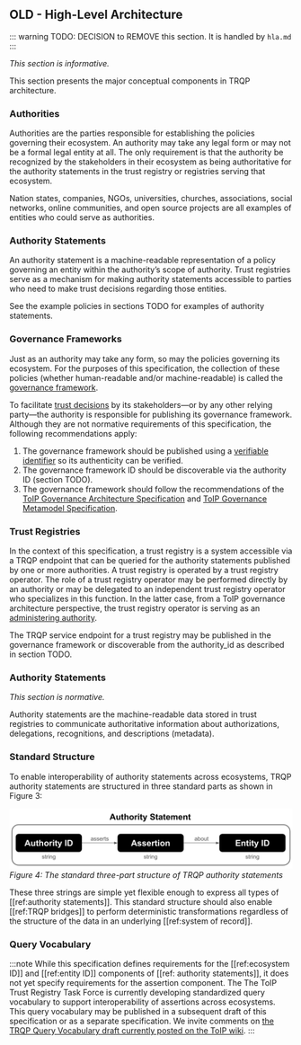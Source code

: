 ## OLD - High-Level Architecture

::: warning
TODO: DECISION to REMOVE this section. It is handled by `hla.md`
:::

*This section is informative.*

This section presents the major conceptual components in TRQP architecture.

### Authorities

Authorities are the parties responsible for establishing the policies governing their ecosystem. An authority may take any legal form or may not be a formal legal entity at all. The only requirement is that the authority be recognized by the stakeholders in their ecosystem as being authoritative for the authority statements in the trust registry or registries serving that ecosystem.

Nation states, companies, NGOs, universities, churches, associations, social networks, online communities, and open source projects are all examples of entities who could serve as authorities.

### Authority Statements

An authority statement is a machine-readable representation of a policy governing an entity within the authority’s scope of authority. Trust registries serve as a mechanism for making authority statements accessible to parties who need to make trust decisions regarding those entities.

See the example policies in sections TODO for examples of authority statements.

### Governance Frameworks

Just as an authority may take any form, so may the policies governing its ecosystem. For the purposes of this specification, the collection of these policies (whether human-readable and/or machine-readable) is called the [governance framework](https://glossary.trustoverip.org/#term:governance-framework).

To facilitate [trust decisions](https://glossary.trustoverip.org/#term:trust-decision) by its stakeholders—or by any other relying party—the authority is responsible for publishing its governance framework. Although they are not normative requirements of this specification, the following recommendations apply:

1. The governance framework should be published using a [verifiable identifier](https://glossary.trustoverip.org/#term:verifiable-identifier) so its authenticity can be verified.  
2. The governance framework ID should be discoverable via the authority ID (section TODO).  
3. The governance framework should follow the recommendations of the [ToIP Governance Architecture Specification](https://trustoverip.org/wp-content/uploads/ToIP-Governance-Architecture-Specification-V1.0-2021-12-21.pdf) and [ToIP Governance Metamodel Specification](https://trustoverip.org/wp-content/uploads/ToIP-Governance-Metamodel-Specification-V1.0-2021-12-21.pdf).

### Trust Registries

In the context of this specification, a trust registry is a system accessible via a TRQP endpoint that can be queried for the authority statements published by one or more authorities. A trust registry is operated by a trust registry operator. The role of a trust registry operator may be performed directly by an authority or may be delegated to an independent trust registry operator who specializes in this function. In the latter case, from a ToIP governance architecture perspective, the trust registry operator is serving as an [administering authority](https://glossary.trustoverip.org/#term:administering-body).

The TRQP service endpoint for a trust registry may be published in the governance framework or discoverable from the authority\_id as described in section TODO.


### Authority Statements
*This section is normative.*

Authority statements are the machine-readable data stored in trust registries to communicate authoritative information about authorizations, delegations, recognitions, and descriptions (metadata).

### Standard Structure

To enable interoperability of authority statements across ecosystems, TRQP authority statements are structured in three standard parts as shown in Figure&nbsp;3:

![images/authority_statements.png](images/authority_statements.png)
*Figure 4: The standard three-part structure of TRQP authority statements*

These three strings are simple yet flexible enough to express all types of [[ref:authority statements]]. This standard structure should also enable [[ref:TRQP bridges]] to perform deterministic transformations regardless of the structure of the data in an underlying [[ref:system of record]].

### Query Vocabulary

:::note
While this specification defines requirements for the [[ref:ecosystem ID]] and [[ref:entity ID]] components of [[ref: authority statements]], it does not yet specify requirements for the assertion component. The The ToIP Trust Registry Task Force is currently developing standardized query vocabulary to support interoperability of assertions across ecosystems. This query vocabulary may be published in a subsequent draft of this specification or as a separate specification. We invite comments on [the TRQP Query Vocabulary draft currently posted on the ToIP wiki](https://lf-toip.atlassian.net/wiki/spaces/HOME/pages/149749777/TRQP+Query+Vocabulary).
:::


